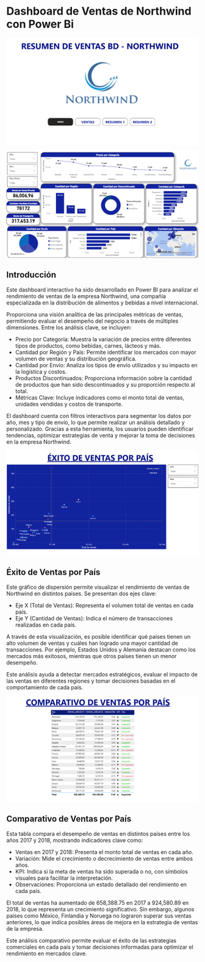 # Dashboard de Ventas de Northwind con Power Bi

![alt text](image.png)

![alt text](image-1.png)

## Introducción

Este dashboard interactivo ha sido desarrollado en Power BI para analizar el rendimiento de ventas de la empresa Northwind, una compañía especializada en la distribución de alimentos y bebidas a nivel internacional.

Proporciona una visión analítica de las principales métricas de ventas, permitiendo evaluar el desempeño del negocio a través de múltiples dimensiones. Entre los análisis clave, se incluyen:

- Precio por Categoría: Muestra la variación de precios entre diferentes tipos de productos, como bebidas, carnes, lácteos y más.
- Cantidad por Región y País: Permite identificar los mercados con mayor volumen de ventas y su distribución geográfica.
- Cantidad por Envío: Analiza los tipos de envío utilizados y su impacto en la logística y costos.
- Productos Discontinuados: Proporciona información sobre la cantidad de productos que han sido descontinuados y su proporción respecto al total.
- Métricas Clave: Incluye indicadores como el monto total de ventas, unidades vendidas y costos de transporte.

El dashboard cuenta con filtros interactivos para segmentar los datos por año, mes y tipo de envío, lo que permite realizar un análisis detallado y personalizado. Gracias a esta herramienta, los usuarios pueden identificar tendencias, optimizar estrategias de venta y mejorar la toma de decisiones en la empresa Northwind.

![alt text](image-2.png)

## Éxito de Ventas por País

Este gráfico de dispersión permite visualizar el rendimiento de ventas de Northwind en distintos países. Se presentan dos ejes clave:

- Eje X (Total de Ventas): Representa el volumen total de ventas en cada país.
- Eje Y (Cantidad de Ventas): Indica el número de transacciones realizadas en cada país.

A través de esta visualización, es posible identificar qué países tienen un alto volumen de ventas y cuáles han logrado una mayor cantidad de transacciones. Por ejemplo, Estados Unidos y Alemania destacan como los mercados más exitosos, mientras que otros países tienen un menor desempeño.

Este análisis ayuda a detectar mercados estratégicos, evaluar el impacto de las ventas en diferentes regiones y tomar decisiones basadas en el comportamiento de cada país.

![alt text](image-3.png)

## Comparativo de Ventas por País

Esta tabla compara el desempeño de ventas en distintos países entre los años 2017 y 2018, mostrando indicadores clave como:

- Ventas en 2017 y 2018: Presenta el monto total de ventas en cada año.
- Variación: Mide el crecimiento o decrecimiento de ventas entre ambos años.
- KPI: Indica si la meta de ventas ha sido superada o no, con símbolos visuales para facilitar la interpretación.
- Observaciones: Proporciona un estado detallado del rendimiento en cada país.

El total de ventas ha aumentado de 658,388.75 en 2017 a 924,580.89 en 2018, lo que representa un crecimiento significativo. Sin embargo, algunos países como México, Finlandia y Noruega no lograron superar sus ventas anteriores, lo que indica posibles áreas de mejora en la estrategia de ventas de la empresa.

Este análisis comparativo permite evaluar el éxito de las estrategias comerciales en cada país y tomar decisiones informadas para optimizar el rendimiento en mercados clave.

